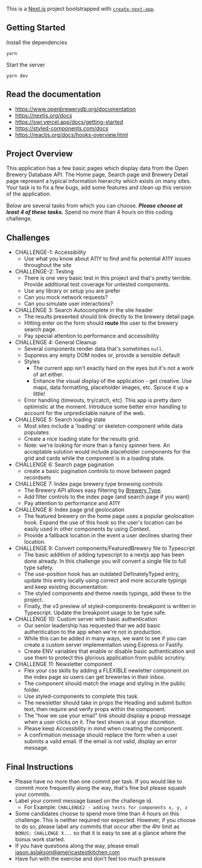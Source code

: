 This is a [Next.js](https://nextjs.org/) project bootstrapped with [`create-next-app`](https://github.com/vercel/next.js/tree/canary/packages/create-next-app).

## Getting Started

Install the dependencies
```
yarn
```

Start the server
```
yarn dev
```

## Read the documentation
* https://www.openbrewerydb.org/documentation
* https://nextjs.org/docs
* https://swr.vercel.app/docs/getting-started
* https://styled-components.com/docs
* https://reactjs.org/docs/hooks-overview.html

## Project Overview

This application has a few basic pages which display data from the Open Brewery Database API. The Home page, Search page and Brewery Detail page represent a typical information hierarchy which exists on many sites. Your task is to fix a few bugs, add some features and clean up this version of the application.

Below are several tasks from which you can choose. _**Please choose at least 4 of these tasks.**_ Spend no more than 4 hours on this coding challenge.

## Challenges
* CHALLENGE-1: Accessibility
  * Use what you know about A11Y to find and fix potential A11Y issues throughout the site
* CHALLENGE-2: Testing
  * There is one very basic test in this project and that's pretty terrible. Provide additional test coverage for untested components.
  * Use any library or setup you are prefer
  * Can you mock network requests?
  * Can you simulate user interactions?
* CHALLENGE 3: Search Autocomplete in the site header
  * The results presented should link directly to the brewery detail page.
  * Hitting enter on the form should **route** the user to the brewery search page.
  * Pay special attention to performance and accessibility
* CHALLENGE 4: General Cleanup
  * Several components render data that's sometimes `null`.
  * Suppress any empty DOM nodes or, provide a sensible default
  * Styles
    * The current app isn't exactly hard on the eyes but it's not a work of art either.
    * Enhance the visual display of the application - get creative. Use maps, data formatting, placeholder images, etc. Spruce it up a little!
  * Error handling (timeouts, try/catch, etc). This app is pretty darn optimistic at the moment. Introduce some better error handling to account for the unpredictable nature of the web.
* CHALLENGE 5: Search loading state
  * Most sites include a 'loading' or skeleton component while data populates
  * Create a nice loading state for the results grid.
  * Note: we're looking for more than a fancy spinner here. An acceptable solution would include placeholder components for the grid and cards while the component is in a loading state.
* CHALLENGE 6: Search page pagination
  * create a basic pagination controls to move between paged recordsets
* CHALLENGE 7: Index page brewery type browsing controls
  * The Brewery API allows easy filtering by [Brewery Type](https://www.openbrewerydb.org/documentation/01-listbreweries).
  * Add filter controls to the index page (and search page if you want)
  * Pay attention to performance and A11Y
* CHALLENGE 8: Index page grid geolocation
  * The featured brewery on the home page uses a popular geolocation hook. Expand the use of this hook so the user's location can be easily used in other components by using Context.
  * Provide a fallback location in the event a user declines sharing their location.
* CHALLENGE 9: Convert components/FeaturedBrewery file to Typescript
  * The basic addition of adding typescript to a nextjs app has been done already. In this challenge you will convert a single file to full type safety.
  * The use-position hook has an outdated DefinatelyTyped entry, update this entry locally using correct and more accurate typings and keep existing documentation.
  * The styled components and theme needs typings, add these to the project.
  * Finally, the v3 preview of styled-components-breakpoint is written in Typescript. Update the breakpoint usage to be type safe.
* CHALLENGE 10: Custom server with basic authentication
  * Our senior leadership has requested that we add basic authentication to the app when we're not in production.
  * While this can be added in many ways, we want to see if you can create a custom server implementation using Express or Fastify.
  * Create ENV variables that enable or disable basic authentication and use them to protect this glorious application from public scrutiny.
* CHALLENGE 11: Newsletter component
  * Flex your css skills by adding a FLEXIBLE newletter component on the index page so users can get breweries in their inbox.
  * The component should match the image and styling in the public folder.
  * Use styled-components to complete this task.
  * The newsletter should take in props the Heading and submit button text, then require and verify props within the component.
  * The "how we use your email" link should display a popup message when a user clicks on it. The text shown is at your discretion.
  * Please keep Accessbility in mind when creating the component.
  * A confirmation message should replace the form when a user submits a valid email. If the email is not valid, display an error message.



## Final Instructions
* Please have no more than one commit per task. If you would like to commit more frequently along the way, that's fine but please squash your commits.
* Label your commit message based on the challenge id.
  * For Example: `CHALLENGE2 - adding tests for components x, y, z`
* Some candidates choose to spend more time than 4 hours on this challenge. This is neither required nor expected. However, if you choose to do so, please label any commits that occur after the 4hr limit as `BONUS: CHALLENGE X...` so that it is easy to see at a glance where the bonus work started.
* If you have questions along the way, please email jason.aslakson@americastestkitchen.com
* Have fun with the exercise and don't feel too much pressure
